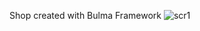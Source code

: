 Shop created with Bulma Framework
![scr1](https://github.com/user-attachments/assets/6e9ad388-7e75-4ce1-af46-38e4bf544b8f)
